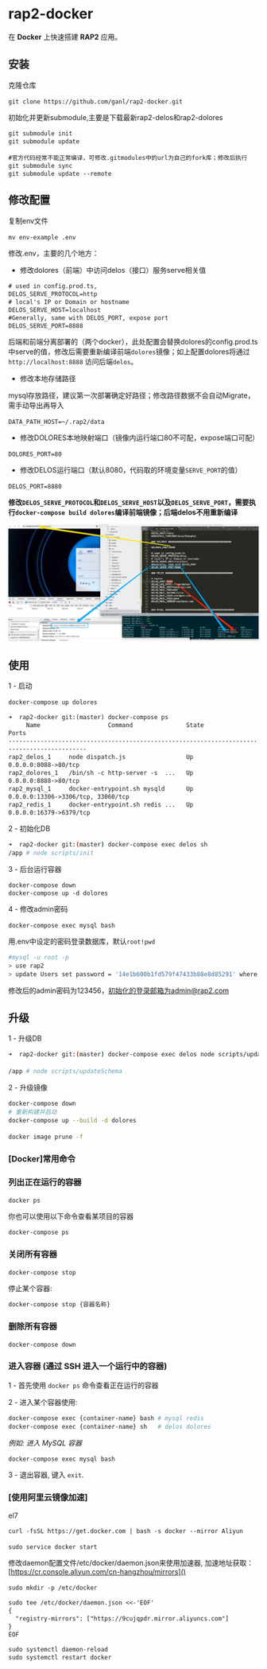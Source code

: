 # rap2-docker

在 **Docker** 上快速搭建 **RAP2** 应用。

## 安装

克隆仓库

`git clone https://github.com/ganl/rap2-docker.git`

初始化并更新submodule,主要是下载最新rap2-delos和rap2-dolores

```
git submodule init
git submodule update

#官方代码经常不能正常编译，可修改.gitmodules中的url为自己的fork库；修改后执行
git submodule sync
git submodule update --remote
```

## 修改配置

复制env文件

`mv env-example .env`

修改.env，主要的几个地方：

* 修改dolores（前端）中访问delos（接口）服务serve相关值

```
# used in config.prod.ts, 
DELOS_SERVE_PROTOCOL=http
# local's IP or Domain or hostname
DELOS_SERVE_HOST=localhost
#Generally, same with DELOS_PORT, expose port
DELOS_SERVE_PORT=8888
```

后端和前端分离部署的（两个docker），此处配置会替换dolores的config.prod.ts中serve的值，修改后需要重新编译前端`dolores`镜像；如上配置dolores将通过 `http://localhost:8888` 访问后端`delos`。

* 修改本地存储路径

mysql存放路径，建议第一次部署确定好路径；修改路径数据不会自动Migrate，需手动导出再导入

`DATA_PATH_HOST=~/.rap2/data`

* 修改DOLORES本地映射端口（镜像内运行端口80不可配，expose端口可配）

`DOLORES_PORT=80`

* 修改DELOS运行端口（默认8080，代码取的环境变量`SERVE_PORT`的值）

`DELOS_PORT=8880`


**修改`DELOS_SERVE_PROTOCOL`和`DELOS_SERVE_HOST`以及`DELOS_SERVE_PORT`，需要执行`docker-compose build dolores`编译前端镜像；后端delos不用重新编译**

![](https://github.com/ganl/mdAssets/blob/master/img/rap2-docker/running.jpg?raw=true)

## 使用

1 - 启动

`docker-compose up dolores`

```
➜  rap2-docker git:(master) docker-compose ps
     Name                   Command               State                 Ports               
--------------------------------------------------------------------------------------------
rap2_delos_1     node dispatch.js                 Up      0.0.0.0:8088->80/tcp              
rap2_dolores_1   /bin/sh -c http-server -s  ...   Up      0.0.0.0:8888->80/tcp              
rap2_mysql_1     docker-entrypoint.sh mysqld      Up      0.0.0.0:13306->3306/tcp, 33060/tcp
rap2_redis_1     docker-entrypoint.sh redis ...   Up      0.0.0.0:16379->6379/tcp
```

2 - 初始化DB

```bash
➜  rap2-docker git:(master) docker-compose exec delos sh
/app # node scripts/init
```

3 - 后台运行容器

```
docker-compose down
docker-compose up -d dolores
```

4 - 修改admin密码

`docker-compose exec mysql bash`

用.env中设定的密码登录数据库，默认`root!pwd`

```bash
#mysql -u root -p 
> use rap2
> update Users set password = '14e1b600b1fd579f47433b88e8d85291' where fullname = 'admin';
```
修改后的admin密码为123456，初始化的登录邮箱为admin@rap2.com

## 升级

1 - 升级DB

```bash
➜  rap2-docker git:(master) docker-compose exec delos node scripts/updateSchema

/app # node scripts/updateSchema
```

2 - 升级镜像

```bash
docker-compose down
# 重新构建并启动
docker-compose up --build -d dolores

docker image prune -f
```

<a name="Docker"></a>
### [Docker]常用命令

<a name="List-current-running-Containers"></a>
### 列出正在运行的容器
```bash
docker ps
```

你也可以使用以下命令查看某项目的容器
```bash
docker-compose ps
```

<a name="Close-all-running-Containers"></a>
### 关闭所有容器
```bash
docker-compose stop
```

停止某个容器:

```bash
docker-compose stop {容器名称}
```

<a name="Delete-all-existing-Containers"></a>
### 删除所有容器
```bash
docker-compose down
```

<a name="Enter-Container"></a>
### 进入容器 (通过 SSH 进入一个运行中的容器)

1 - 首先使用 `docker ps` 命令查看正在运行的容器

2 - 进入某个容器使用:

```bash
docker-compose exec {container-name} bash # mysql redis
docker-compose exec {container-name} sh   # delos dolores
```

*例如: 进入 MySQL 容器*

```bash
docker-compose exec mysql bash
```

3 - 退出容器, 键入 `exit`.

### [使用阿里云镜像加速]

el7

```
curl -fsSL https://get.docker.com | bash -s docker --mirror Aliyun

sudo service docker start
```

修改daemon配置文件/etc/docker/daemon.json来使用加速器, 加速地址获取：[https://cr.console.aliyun.com/cn-hangzhou/mirrors]()

`sudo mkdir -p /etc/docker`

```
sudo tee /etc/docker/daemon.json <<-'EOF'
{
  "registry-mirrors": ["https://9cujqpdr.mirror.aliyuncs.com"]
}
EOF
```
```
sudo systemctl daemon-reload
sudo systemctl restart docker
```

